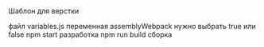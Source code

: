 # 

Шаблон для верстки

файл variables.js переменная assemblyWebpack нужно выбрать true или false
npm start разработка
npm run build сборка

